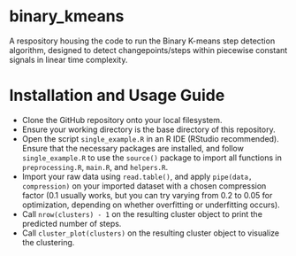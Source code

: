# binary_kmeans
A respository housing the code to run the Binary K-means step detection algorithm, designed to detect changepoints/steps within piecewise constant signals in linear time complexity.

# Installation and Usage Guide
- Clone the GitHub repository onto your local filesystem. 
- Ensure your working directory is the base directory of this repository. 
- Open the script `single_example.R` in an R IDE (RStudio recommended). Ensure that the necessary packages are installed, and follow `single_example.R` to use the `source()` package to import all functions in `preprocessing.R`, `main.R`, and  `helpers.R`. 
- Import your raw data using `read.table()`, and apply `pipe(data, compression)` on your imported dataset with a chosen compression factor (0.1 usually works, but you can try varying from 0.2 to 0.05 for optimization, depending on whether overfitting or underfitting occurs).
- Call `nrow(clusters) - 1` on the resulting cluster object to print the predicted number of steps.
- Call `cluster_plot(clusters)` on the resulting cluster object to visualize the clustering.